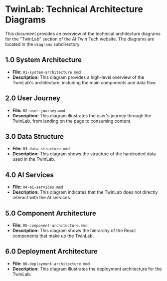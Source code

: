 # TwinLab: Technical Architecture Diagrams

This document provides an overview of the technical architecture diagrams for the "TwinLab" section of the AI Twin Tech website. The diagrams are located in the `diagrams` subdirectory.

## 1.0 System Architecture

*   **File:** `01-system-architecture.mmd`
*   **Description:** This diagram provides a high-level overview of the TwinLab's architecture, including the main components and data flow.

## 2.0 User Journey

*   **File:** `02-user-journey.mmd`
*   **Description:** This diagram illustrates the user's journey through the TwinLab, from landing on the page to consuming content.

## 3.0 Data Structure

*   **File:** `03-data-structure.mmd`
*   **Description:** This diagram shows the structure of the hardcoded data used in the TwinLab.

## 4.0 AI Services

*   **File:** `04-ai-services.mmd`
*   **Description:** This diagram indicates that the TwinLab does not directly interact with the AI services.

## 5.0 Component Architecture

*   **File:** `05-component-architecture.mmd`
*   **Description:** This diagram shows the hierarchy of the React components that make up the TwinLab.

## 6.0 Deployment Architecture

*   **File:** `06-deployment-architecture.mmd`
*   **Description:** This diagram illustrates the deployment architecture for the TwinLab.
